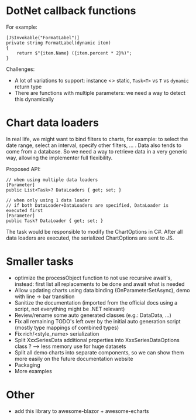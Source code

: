 ﻿# DotNet callback functions

For example:
```
[JSInvokable("FormatLabel")]
private string FormatLabel(dynamic item)
{
	return $"{item.Name} ({item.percent * 2}%)";
}
```

Challenges:
 - A lot of variations to support: instance <> static, `Task<T>` vs `T` vs `dynamic` return type
 - There are functions with multiple parameters: we need a way to detect this dynamically


# Chart data loaders

In real life, we might want to bind filters to charts, for example: to select the date range, select an interval, specify other filters, ... .
Data also tends to come from a database.
So we need a way to retrieve data in a very generic way, allowing the implementer full flexibility.

Proposed API:
```
// when using multiple data loaders
[Parameter]
public List<Task>? DataLoaders { get; set; }

// when only using 1 data loader
// if both DataLoader+DataLoaders are specified, DataLoader is executed first
[Parameter]
public Task? DataLoader { get; set; }
```

The task would be responsible to modify the ChartOptions in C#. After all data loaders are executed, the serialized ChartOptions are sent to JS.

# Smaller tasks

 - optimize the processObject function to not use recursive await's, instead: first list all replacements to be done and await what is needed
 - Allow updating charts using data binding (OnParameterSetAsync), demo with line -> bar transition
 - Sanitize the documentation (imported from the official docs using a script, not everything might be .NET relevant)
 - Review/rename some auto generated classes (e.g.: DataData, ...)
 - Fix all remaining TODO's left over by the initial auto generation script (mostly type mappings of combined types)
 - Fix rich/<style_name> serialization
 - Split XxxSeriesData additional properties into XxxSeriesDataOptions class ? --> less memory use for huge datasets
 - Split all demo charts into separate components, so we can show them more easily on the future documentation website
 - Packaging
 - More examples

# Other

- add this library to awesome-blazor + awesome-echarts
